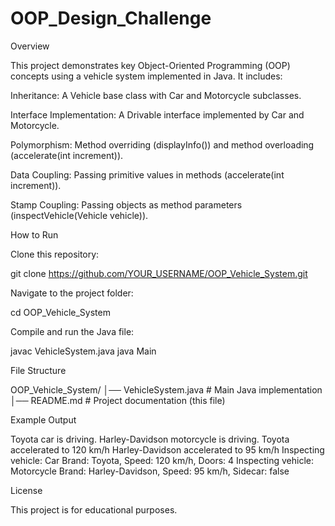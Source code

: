 # OOP_Design_Challenge
Overview

This project demonstrates key Object-Oriented Programming (OOP) concepts using a vehicle system implemented in Java. It includes:

Inheritance: A Vehicle base class with Car and Motorcycle subclasses.

Interface Implementation: A Drivable interface implemented by Car and Motorcycle.

Polymorphism: Method overriding (displayInfo()) and method overloading (accelerate(int increment)).

Data Coupling: Passing primitive values in methods (accelerate(int increment)).

Stamp Coupling: Passing objects as method parameters (inspectVehicle(Vehicle vehicle)).

How to Run

Clone this repository:

git clone https://github.com/YOUR_USERNAME/OOP_Vehicle_System.git

Navigate to the project folder:

cd OOP_Vehicle_System

Compile and run the Java file:

javac VehicleSystem.java
java Main

File Structure

OOP_Vehicle_System/
│── VehicleSystem.java  # Main Java implementation
│── README.md           # Project documentation (this file)

Example Output

Toyota car is driving.
Harley-Davidson motorcycle is driving.
Toyota accelerated to 120 km/h
Harley-Davidson accelerated to 95 km/h
Inspecting vehicle:
Car Brand: Toyota, Speed: 120 km/h, Doors: 4
Inspecting vehicle:
Motorcycle Brand: Harley-Davidson, Speed: 95 km/h, Sidecar: false

License

This project is for educational purposes.
